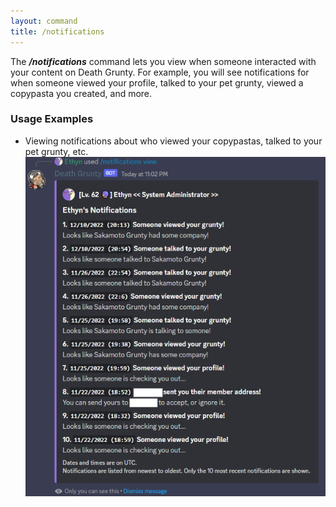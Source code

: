 ```yaml
---
layout: command
title: /notifications
---
```


The ***/notifications*** command lets you view when someone interacted with your content on Death Grunty. For example, you will see notifications for when someone viewed your profile, talked to your pet grunty, viewed a copypasta you created, and more.

### Usage Examples

- Viewing notifications about who viewed your copypastas, talked to your pet grunty, etc.
![iewing notifications about who viewed your copypastas, talked to your pet grunty, etc.](../images/examples/notifications-1.jpg)